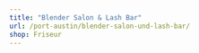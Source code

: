 ```yaml
---
title: "Blender Salon & Lash Bar"
url: /port-austin/blender-salon-und-lash-bar/
shop: Friseur
---
```

